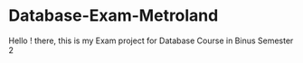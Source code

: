 # Database-Exam-Metroland
Hello ! there, this is my Exam project for Database Course in Binus Semester 2
